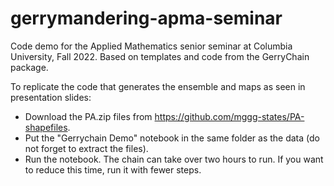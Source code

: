 # gerrymandering-apma-seminar
Code demo for the Applied Mathematics senior seminar at Columbia University, Fall 2022. Based on templates and code from the GerryChain package. 

To replicate the code that generates the ensemble and maps as seen in presentation slides:
- Download the PA.zip files from https://github.com/mggg-states/PA-shapefiles.
- Put the "Gerrychain Demo" notebook in the same folder as the data (do not forget to extract the files). 
- Run the notebook. The chain can take over two hours to run. If you want to reduce this time, run it with fewer steps.

